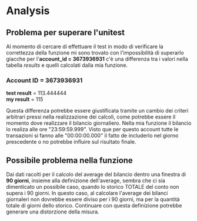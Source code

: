 # Analysis

## Problema  per superare l'unitest

Al momento di cercare di effettuare il test in modo di verificare la correttezza della funzione mi sono trovato con l'impossibilità di superarlo giacche per l'**account_id = 3673936931** c'è una differenza tra i valori nella tabella *results* e quelli calcolati dalla mia funzione.  

### Account ID = 3673936931

**test result** = 113.444444  
**my result** = 115  

Questa differenza potrebbe essere giustificata tramite un cambio dei criteri arbitrari pressi nella realizzazione dei calcoli, come potrebbe essere il momento dove realizzare il bilancio giornaliero. Nella mia funzione il bilancio lo realiza alle ore "23:59:59.999".
Visto que per questo account tutte le transazioni si fanno alle "00:00:00.000" il fatto de includerlo nel giorno prescedente o no potrebbe influire sul risultato finale.

## Possibile problema nella funzione

Dai dati racolti per il calcolo del average del bilancio dentro una finestra di **90 giorni**, insieme alla definizione dell'average, sembra che ci sia dimenticato un possibile caso, quando lo storico TOTALE del conto non supera i 90 giorni. In questo caso, al calcolare l'average dei bilanci giornaleri non dovrebbe essere diviso per i 90 giorni, ma per la quantità totale di giorni dello storico. Continuare con questa definizione potrebbe generare una distorzione della misura.